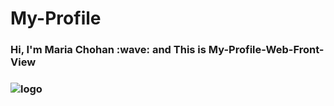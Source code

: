 ﻿# My-Profile
<h3>Hi, I'm Maria Chohan :wave: and This is My-Profile-Web-Front-View<h3>

![logo](https://github.com/MariaAhmedChohan/Currency-Converter/new/main?filename=README.md)
